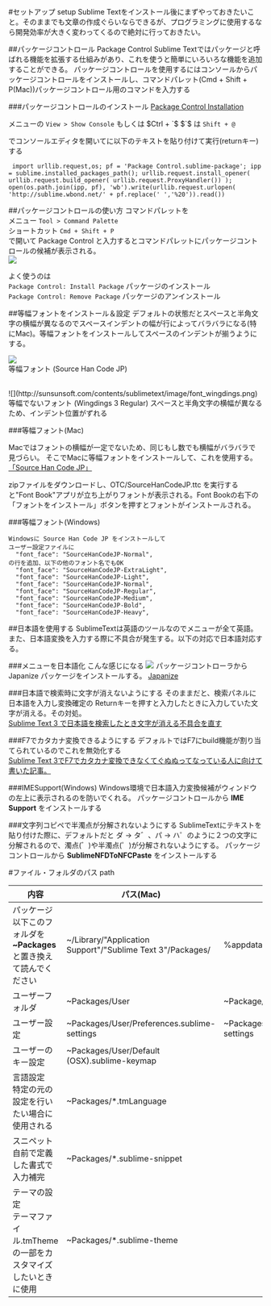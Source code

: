 #セットアップ setup
Sublime Textをインストール後にまずやっておきたいこと。そのままでも文章の作成ぐらいならできるが、プログラミングに使用するなら開発効率が大きく変わってくるので絶対に行っておきたい。

##パッケージコントロール Package Control
Sublime Textではパッケージと呼ばれる機能を拡張する仕組みがあり、これを使うと簡単にいろいろな機能を追加することができる。
パッケージコントロールを使用するにはコンソールからパッケージコントロールをインストールし、コマンドパレット(Cmd + Shift + P(Mac))パッケージコントロール用のコマンドを入力する

###パッケージコントロールのインストール
<a href="https://sublime.wbond.net/installation#st3" target="_blank">Package Control Installation</a>

メニューの 
`View > Show Console`
もしくは $Ctrl + `$
$`$ は
`Shift + @`

でコンソールエディタを開いてに以下のテキストを貼り付けて実行(returnキー)する
 
~~~
 import urllib.request,os; pf = 'Package Control.sublime-package'; ipp = sublime.installed_packages_path(); urllib.request.install_opener( urllib.request.build_opener( urllib.request.ProxyHandler()) ); open(os.path.join(ipp, pf), 'wb').write(urllib.request.urlopen( 'http://sublime.wbond.net/' + pf.replace(' ','%20')).read()) 
~~~

##パッケージコントロールの使い方
コマンドパレットを  
  メニュー  `Tool > Command Palette`  
  ショートカット  `Cmd + Shift + P`  
で開いて
Package Control と入力するとコマンドパレットにパッケージコントロールの候補が表示される。  
![](http://sunsunsoft.com/contents/sublimetext/image/package_control.png)

よく使うのは  
  `Package Control: Install Package`   パッケージのインストール  
  `Package Control: Remove Package`    パッケージのアンインストール  

##等幅フォントをインストール＆設定
デフォルトの状態だとスペースと半角文字の横幅が異なるのでスペースインデントの幅が行によってバラバラになる(特にMac)。等幅フォントをインストールしてスペースのインデントが揃うようにする。

![](http://sunsunsoft.com/contents/sublimetext/image/font_hanjp.png)  
等幅フォント (Source Han Code JP)  
  
<br>
![](http://sunsunsoft.com/contents/sublimetext/image/font_wingdings.png)  
等幅でないフォント (Wingdings 3 Regular)  
スペースと半角文字の横幅が異なるため、インデント位置がずれる

###等幅フォント(Mac)


Macではフォントの横幅が一定でないため、同じもし数でも横幅がバラバラで見づらい。
そこでMacに等幅フォントをインストールして、これを使用する。
[「Source Han Code JP」](https://github.com/adobe-fonts/source-han-code-jp/releases/tag/2.000R)


zipファイルをダウンロードし、OTC/SourceHanCodeJP.ttc を実行すると"Font Book"アプリが立ち上がりフォントが表示される。Font Bookの右下の「フォントをインストール」ボタンを押すとフォントがインストールされる。


###等幅フォント(Windows)
~~~
Windowsに Source Han Code JP をインストールして
ユーザー設定ファイルに
  "font_face": "SourceHanCodeJP-Normal",
の行を追加、以下の他のフォント名でもOK
  "font_face": "SourceHanCodeJP-ExtraLight",
  "font_face": "SourceHanCodeJP-Light",
  "font_face": "SourceHanCodeJP-Normal",
  "font_face": "SourceHanCodeJP-Regular",
  "font_face": "SourceHanCodeJP-Medium",
  "font_face": "SourceHanCodeJP-Bold",
  "font_face": "SourceHanCodeJP-Heavy",
~~~

##日本語を使用する
SublimeTextは英語のツールなのでメニューが全て英語。また、日本語変換を入力する際に不具合が発生する。以下の対応で日本語対応する。

###メニューを日本語化
こんな感じになる
![](http://sunsunsoft.com/contents/sublimetext/image/japanese_menu.png)
パッケージコントローラから Japanize パッケージをインストールする。
[Japanize](http://webkaru.net/dev/sublime-text-3-japanize/)

###日本語で検索時に文字が消えないようにする
そのままだと、検索パネルに日本語を入力し変換確定の Returnキーを押すと入力したときに入力していた文字が消える。その対処。  
[Sublime Text 3 で日本語を検索したとき文字が消える不具合を直す](http://memo.sanographix.net/post/101061111635)

###F7でカタカナ変換できるようにする
デフォルトではF7にbuild機能が割り当てられているのでこれを無効化する  
[Sublime Text 3でF7でカタカナ変換できなくてぐぬぬってなっている人に向けて書いた記事。](https://wayohoo.com/sublime-text/how-to-be-able-to-use-the-f7-key-in-sublime-text-3.html)

###IMESupport(Windows)
Windows環境で日本語入力変換候補がウィンドウの左上に表示されるのを防いでくれる。
パッケージコントロールから **IME Support** をインストールする

###文字列コピペで半濁点が分解されないようにする
SublimeTextにテキストを貼り付けた際に、デフォルトだと ダ -> タ゛、パ -> ハ゜のように２つの文字に分解されるので、濁点(゛)や半濁点(゜)が分解されないようにする。
パッケージコントロールから **SublimeNFDToNFCPaste** をインストールする


#ファイル・フォルダのパス path

|内容|パス(Mac)|パス(Windows)|
|---|---|---|
|パッケージ<br>以下このフォルダを<br>**~Packages**と置き換えて読んでください | ~/Library/"Application Support"/"Sublime Text 3"/Packages/ | %appdata%\Sublime Text 3\Packages\
|ユーザーフォルダ | ~Packages/User | ~Package/User
|ユーザー設定 | ~Packages/User/Preferences.sublime-settings | ~Packages/User/Preferences.sublime-settings
|ユーザーのキー設定 | ~Packages/User/Default (OSX).sublime-keymap | 
|言語設定<br>特定の元の設定を行いたい場合に使用される | ~Packages/*.tmLanguage
|スニペット<br>自前で定義した書式で入力補完 | ~Packages/*.sublime-snippet
|テーマの設定<br>テーマファイル.tmThemeの一部をカスタマイズしたいときに使用 | ~Packages/*.sublime-theme